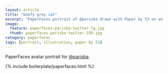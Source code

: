 ```yaml
---
layout: article
title: "Goofy grey cat"
excerpt: "PaperFaces portrait of @parisba drawn with Paper by 53 on an iPad."
image: 
  feature: paperfaces-parisba-twitter-lg.jpg
  thumb: paperfaces-parisba-twitter-150.jpg
category: paperfaces
tags: [portrait, illustration, paper by 53]
---
```


PaperFaces avatar portrait for [@parisba](http://twitter.com/parisba).

{% include boilerplate/paperfaces.html %}